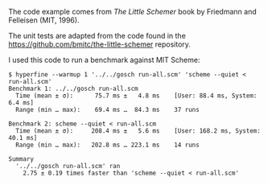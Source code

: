 
The code example comes from *The Little Schemer* book by Friedmann and Felleisen (MIT, 1996).

The unit tests are adapted from the code found in the https://github.com/bmitc/the-little-schemer repository.

I used this code to run a benchmark against MIT Scheme:

```shell
$ hyperfine --warmup 1 '../../gosch run-all.scm' 'scheme --quiet < run-all.scm'
Benchmark 1: ../../gosch run-all.scm
  Time (mean ± σ):      75.7 ms ±   4.8 ms    [User: 88.4 ms, System: 6.4 ms]
  Range (min … max):    69.4 ms …  84.3 ms    37 runs
 
Benchmark 2: scheme --quiet < run-all.scm
  Time (mean ± σ):     208.4 ms ±   5.6 ms    [User: 168.2 ms, System: 40.1 ms]
  Range (min … max):   202.8 ms … 223.1 ms    14 runs
 
Summary
  '../../gosch run-all.scm' ran
    2.75 ± 0.19 times faster than 'scheme --quiet < run-all.scm'
```
